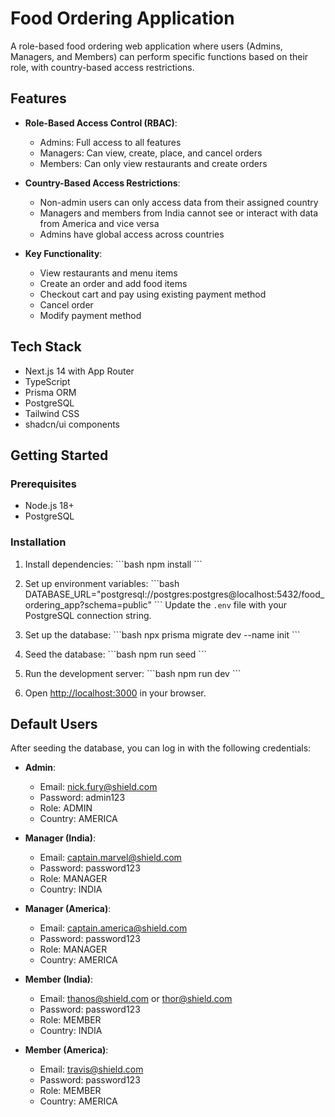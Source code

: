 # Food Ordering Application

A role-based food ordering web application where users (Admins, Managers, and Members) can perform specific functions based on their role, with country-based access restrictions.

## Features

- **Role-Based Access Control (RBAC)**:

  - Admins: Full access to all features
  - Managers: Can view, create, place, and cancel orders
  - Members: Can only view restaurants and create orders

- **Country-Based Access Restrictions**:

  - Non-admin users can only access data from their assigned country
  - Managers and members from India cannot see or interact with data from America and vice versa
  - Admins have global access across countries

- **Key Functionality**:
  - View restaurants and menu items
  - Create an order and add food items
  - Checkout cart and pay using existing payment method
  - Cancel order
  - Modify payment method

## Tech Stack

- Next.js 14 with App Router
- TypeScript
- Prisma ORM
- PostgreSQL
- Tailwind CSS
- shadcn/ui components

## Getting Started

### Prerequisites

- Node.js 18+
- PostgreSQL

### Installation

1. Install dependencies:
   \`\`\`bash
   npm install
   \`\`\`

2. Set up environment variables:
   \`\`\`bash
   DATABASE_URL="postgresql://postgres:postgres@localhost:5432/food_ordering_app?schema=public"
   \`\`\`
   Update the `.env` file with your PostgreSQL connection string.

3. Set up the database:
   \`\`\`bash
   npx prisma migrate dev --name init
   \`\`\`

4. Seed the database:
   \`\`\`bash
   npm run seed
   \`\`\`

5. Run the development server:
   \`\`\`bash
   npm run dev
   \`\`\`

6. Open [http://localhost:3000](http://localhost:3000) in your browser.

## Default Users

After seeding the database, you can log in with the following credentials:

- **Admin**:

  - Email: nick.fury@shield.com
  - Password: admin123
  - Role: ADMIN
  - Country: AMERICA

- **Manager (India)**:

  - Email: captain.marvel@shield.com
  - Password: password123
  - Role: MANAGER
  - Country: INDIA

- **Manager (America)**:

  - Email: captain.america@shield.com
  - Password: password123
  - Role: MANAGER
  - Country: AMERICA

- **Member (India)**:

  - Email: thanos@shield.com or thor@shield.com
  - Password: password123
  - Role: MEMBER
  - Country: INDIA

- **Member (America)**:
  - Email: travis@shield.com
  - Password: password123
  - Role: MEMBER
  - Country: AMERICA